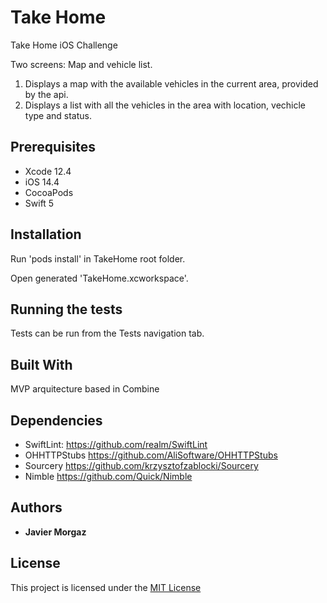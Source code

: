 # Take Home

Take Home iOS Challenge

Two screens: Map and vehicle list.

1. Displays a map with the available vehicles in the current area, provided by the api.
2. Displays a list with all the vehicles in the area with location, vechicle type and status.

## Prerequisites

- Xcode 12.4
- iOS 14.4
- CocoaPods
- Swift 5

## Installation

Run 'pods install' in TakeHome root folder.

Open generated 'TakeHome.xcworkspace'.

## Running the tests

Tests can be run from the Tests navigation tab.

## Built With

MVP arquitecture based in Combine

## Dependencies

* SwiftLint: https://github.com/realm/SwiftLint
* OHHTTPStubs https://github.com/AliSoftware/OHHTTPStubs
* Sourcery https://github.com/krzysztofzablocki/Sourcery
* Nimble https://github.com/Quick/Nimble

## Authors

* **Javier Morgaz**

## License

This project is licensed under the [MIT License](https://github.com/javiermorgaz/DomestikaTech/blob/master/LICENSE)
